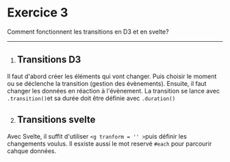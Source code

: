 # Exercice 3

Comment fonctionnent les transitions en D3 et en svelte?

<hr>

1. ## Transitions D3

Il faut d'abord créer les éléments qui vont changer. Puis choisir le moment ou se déclenche la transition (gestion des évènements).
Ensuite, il faut changer les données en réaction à l'évènement.
La transition se lance avec `.transition()`et sa durée doit être définie avec `.duration()`


2. ## Transitions svelte

Avec Svelte, il suffit d'utiliser `<g tranform = '' >`puis définir les changements voulus. 
Il esxiste aussi le mot reservé `#each` pour parcourir cahque données.